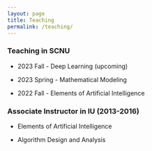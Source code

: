 ```yaml
---
layout: page
title: Teaching
permalink: /teaching/
---
```

### Teaching in SCNU

- 2023 Fall - Deep Learning (upcoming)

- 2023 Spring - Mathematical Modeling 

- 2022 Fall - Elements of Artificial Intelligence 

### Associate Instructor in IU (2013-2016)

- Elements of Artificial Intelligence

- Algorithm Design and Analysis